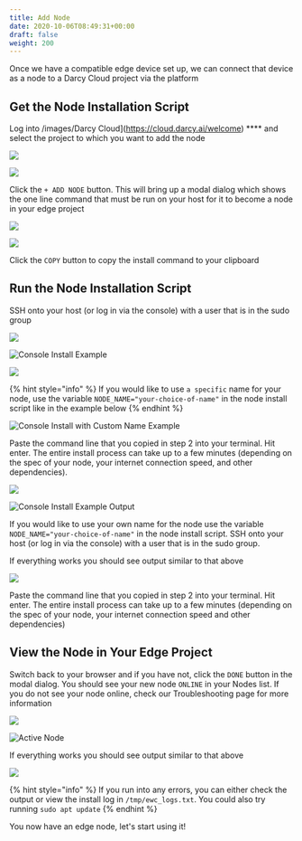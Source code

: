 ```yaml
---
title: Add Node
date: 2020-10-06T08:49:31+00:00
draft: false
weight: 200
---
```



Once we have a compatible edge device set up, we can connect that device as a node to a Darcy Cloud project via the platform

## Get the Node Installation Script

Log into /images/Darcy Cloud](https://cloud.darcy.ai/welcome) **** and select the project to which you want to add the node

![](../../../assets/add-node.png)

![](../../../assets/2done.png)

Click the `+ ADD NODE` button. This will bring up a modal dialog which shows the one line command that must be run on your host for it to become a node in your edge project

![](../../../assets/darcy-install-script.png)

![](../../../assets/add-node-install-script.png)

Click the `COPY` button to copy the install command to your clipboard

## Run the Node Installation Script

SSH onto your host (or log in via the console) with a user that is in the sudo group

![](../../../assets/node1-installscript.png)

![Console Install Example](<../../../assets/Screen Shot 2022-04-08 at 1.30.56 PM.png>)

![](../../../assets/node1-installed.png)

{% hint style="info" %}
If you would like to use `a specific` name for your node, use the variable `NODE_NAME="your-choice-of-name"` in the node install script like in the example below
{% endhint %}

![Console Install with Custom Name Example](<../../../assets/Screen Shot 2022-04-08 at 1.31.39 PM.png>)

Paste the command line that you copied in step 2 into your terminal. Hit enter. The entire install process can take up to a few minutes (depending on the spec of your node, your internet connection speed, and other dependencies).&#x20;

![](../../../assets/1st-node-added.png)

![Console Install Example Output](../../../assets/1-node-installed.png)

If you would like to use your own name for the node use the variable `NODE_NAME="your-choice-of-name"` in the node install script. SSH onto your host (or log in via the console) with a user that is in the sudo group.

If everything works you should see output similar to that above

![](../../../assets/node2-installscript.png)

Paste the command line that you copied in step 2 into your terminal. Hit enter. The entire install process can take up to a few minutes (depending on the spec of your node, your internet connection speed and other dependencies)

## View the Node in Your Edge Project

Switch back to your browser and if you have not, click the `DONE` button in the modal dialog. You should see your new node `ONLINE` in your Nodes list. If you do not see your node online, check our Troubleshooting page for more information

![](../../../assets/node2-installed.png)

![Active Node](<../../../assets/1-node-added (1).png>)

If everything works you should see output similar to that above

![](../../../assets/2-node-added.png)

{% hint style="info" %}
If you run into any errors, you can either check the output or view the install log in `/tmp/ewc_logs.txt`. You could also try running `sudo apt update`
{% endhint %}

You now have an edge node, let's start using it!
